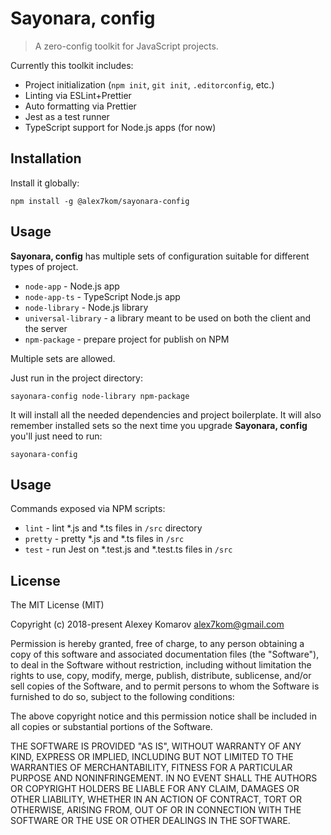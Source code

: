 # Sayonara, config

> A zero-config toolkit for JavaScript projects.

Currently this toolkit includes:

- Project initialization (`npm init`, `git init`, `.editorconfig`, etc.)
- Linting via ESLint+Prettier
- Auto formatting via Prettier
- Jest as a test runner
- TypeScript support for Node.js apps (for now)

## Installation

Install it globally:

```
npm install -g @alex7kom/sayonara-config
```

## Usage

**Sayonara, config** has multiple sets of configuration suitable for different types of project.

- `node-app` - Node.js app
- `node-app-ts` - TypeScript Node.js app
- `node-library` - Node.js library
- `universal-library` - a library meant to be used on both the client and the server
- `npm-package` - prepare project for publish on NPM

Multiple sets are allowed.

Just run in the project directory:

```
sayonara-config node-library npm-package
```

It will install all the needed dependencies and project boilerplate.
It will also remember installed sets so the next time you upgrade **Sayonara, config** you'll just need to run:

```
sayonara-config
```

## Usage

Commands exposed via NPM scripts:

- `lint` - lint \*.js and \*.ts files in `/src` directory
- `pretty` - pretty \*.js and \*.ts files in `/src`
- `test` - run Jest on \*.test.js and \*.test.ts files in `/src`

## License

The MIT License (MIT)

Copyright (c) 2018-present Alexey Komarov <alex7kom@gmail.com>

Permission is hereby granted, free of charge, to any person obtaining a copy of
this software and associated documentation files (the "Software"), to deal in
the Software without restriction, including without limitation the rights to
use, copy, modify, merge, publish, distribute, sublicense, and/or sell copies of
the Software, and to permit persons to whom the Software is furnished to do so,
subject to the following conditions:

The above copyright notice and this permission notice shall be included in all
copies or substantial portions of the Software.

THE SOFTWARE IS PROVIDED "AS IS", WITHOUT WARRANTY OF ANY KIND, EXPRESS OR
IMPLIED, INCLUDING BUT NOT LIMITED TO THE WARRANTIES OF MERCHANTABILITY, FITNESS
FOR A PARTICULAR PURPOSE AND NONINFRINGEMENT. IN NO EVENT SHALL THE AUTHORS OR
COPYRIGHT HOLDERS BE LIABLE FOR ANY CLAIM, DAMAGES OR OTHER LIABILITY, WHETHER
IN AN ACTION OF CONTRACT, TORT OR OTHERWISE, ARISING FROM, OUT OF OR IN
CONNECTION WITH THE SOFTWARE OR THE USE OR OTHER DEALINGS IN THE SOFTWARE.

